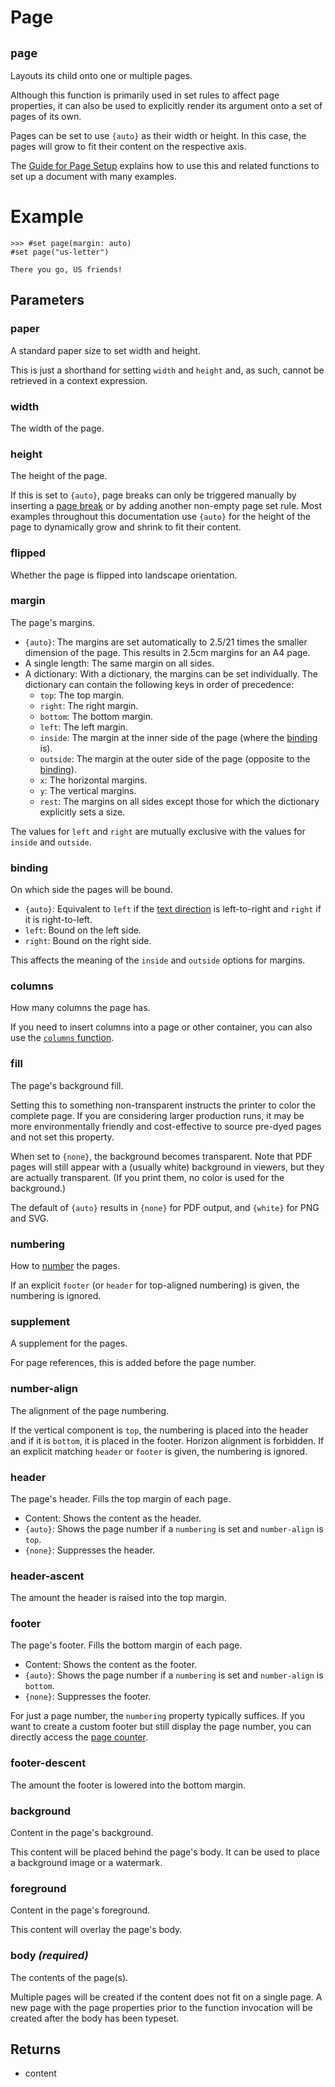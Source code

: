 # Page

## `page`

Layouts its child onto one or multiple pages.

Although this function is primarily used in set rules to affect page
properties, it can also be used to explicitly render its argument onto
a set of pages of its own.

Pages can be set to use `{auto}` as their width or height. In this case, the
pages will grow to fit their content on the respective axis.

The [Guide for Page Setup]($guides/page-setup-guide) explains how to use
this and related functions to set up a document with many examples.

# Example
```example
>>> #set page(margin: auto)
#set page("us-letter")

There you go, US friends!
```

## Parameters

### paper 

A standard paper size to set width and height.

This is just a shorthand for setting `width` and `height` and, as such,
cannot be retrieved in a context expression.

### width 

The width of the page.



### height 

The height of the page.

If this is set to `{auto}`, page breaks can only be triggered manually
by inserting a [page break]($pagebreak) or by adding another non-empty
page set rule. Most examples throughout this documentation use `{auto}`
for the height of the page to dynamically grow and shrink to fit their
content.

### flipped 

Whether the page is flipped into landscape orientation.



### margin 

The page's margins.

- `{auto}`: The margins are set automatically to 2.5/21 times the smaller
  dimension of the page. This results in 2.5cm margins for an A4 page.
- A single length: The same margin on all sides.
- A dictionary: With a dictionary, the margins can be set individually.
  The dictionary can contain the following keys in order of precedence:
  - `top`: The top margin.
  - `right`: The right margin.
  - `bottom`: The bottom margin.
  - `left`: The left margin.
  - `inside`: The margin at the inner side of the page (where the
    [binding]($page.binding) is).
  - `outside`: The margin at the outer side of the page (opposite to the
    [binding]($page.binding)).
  - `x`: The horizontal margins.
  - `y`: The vertical margins.
  - `rest`: The margins on all sides except those for which the
    dictionary explicitly sets a size.

The values for `left` and `right` are mutually exclusive with
the values for `inside` and `outside`.



### binding 

On which side the pages will be bound.

- `{auto}`: Equivalent to `left` if the [text direction]($text.dir)
  is left-to-right and `right` if it is right-to-left.
- `left`: Bound on the left side.
- `right`: Bound on the right side.

This affects the meaning of the `inside` and `outside` options for
margins.

### columns 

How many columns the page has.

If you need to insert columns into a page or other container, you can
also use the [`columns` function]($columns).



### fill 

The page's background fill.

Setting this to something non-transparent instructs the printer to color
the complete page. If you are considering larger production runs, it may
be more environmentally friendly and cost-effective to source pre-dyed
pages and not set this property.

When set to `{none}`, the background becomes transparent. Note that PDF
pages will still appear with a (usually white) background in viewers,
but they are actually transparent. (If you print them, no color is used
for the background.)

The default of `{auto}` results in `{none}` for PDF output, and
`{white}` for PNG and SVG.



### numbering 

How to [number]($numbering) the pages.

If an explicit `footer` (or `header` for top-aligned numbering) is
given, the numbering is ignored.



### supplement 

A supplement for the pages.

For page references, this is added before the page number.



### number-align 

The alignment of the page numbering.

If the vertical component is `top`, the numbering is placed into the
header and if it is `bottom`, it is placed in the footer. Horizon
alignment is forbidden. If an explicit matching `header` or `footer` is
given, the numbering is ignored.



### header 

The page's header. Fills the top margin of each page.

- Content: Shows the content as the header.
- `{auto}`: Shows the page number if a `numbering` is set and
  `number-align` is `top`.
- `{none}`: Suppresses the header.



### header-ascent 

The amount the header is raised into the top margin.

### footer 

The page's footer. Fills the bottom margin of each page.

- Content: Shows the content as the footer.
- `{auto}`: Shows the page number if a `numbering` is set and
  `number-align` is `bottom`.
- `{none}`: Suppresses the footer.

For just a page number, the `numbering` property typically suffices. If
you want to create a custom footer but still display the page number,
you can directly access the [page counter]($counter).



### footer-descent 

The amount the footer is lowered into the bottom margin.

### background 

Content in the page's background.

This content will be placed behind the page's body. It can be
used to place a background image or a watermark.



### foreground 

Content in the page's foreground.

This content will overlay the page's body.



### body *(required)*

The contents of the page(s).

Multiple pages will be created if the content does not fit on a single
page. A new page with the page properties prior to the function invocation
will be created after the body has been typeset.

## Returns

- content

